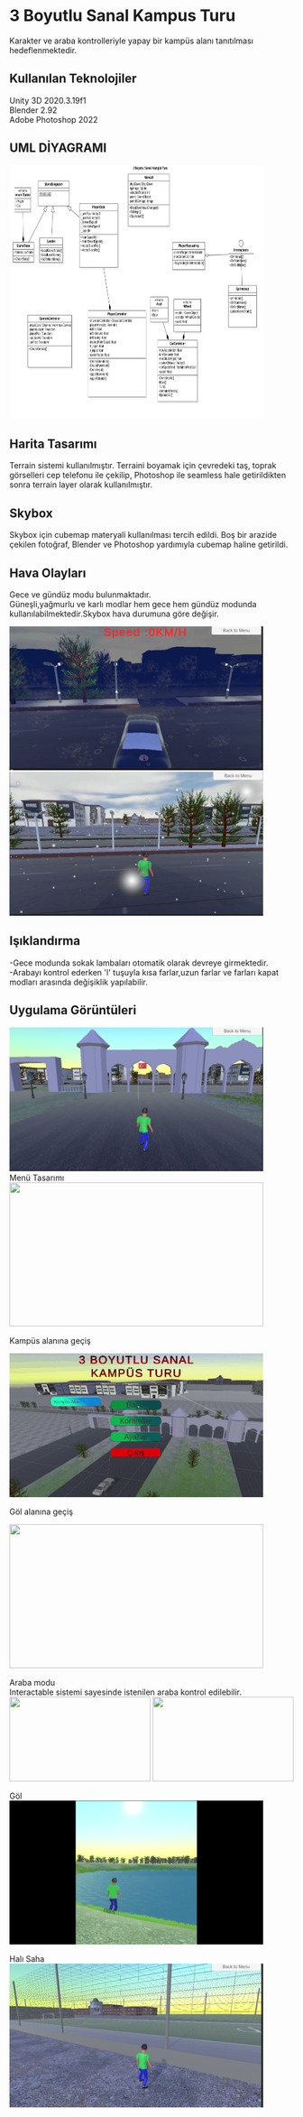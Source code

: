 # 3 Boyutlu Sanal Kampus Turu
 
Karakter ve araba kontrolleriyle yapay bir kampüs alanı tanıtılması hedeflenmektedir.

## Kullanılan Teknolojiler
Unity 3D 2020.3.19f1<br>
Blender 2.92<br>
Adobe Photoshop 2022<br>
## UML DİYAGRAMI
<img src="/Previews/UmlDiagram.png" width="450" height="450" /> <br> 

## Harita Tasarımı
Terrain sistemi kullanılmıştır. Terraini boyamak için çevredeki taş, toprak görselleri cep telefonu ile çekilip,
 Photoshop ile seamless hale getirildikten sonra terrain layer olarak kullanılmıştır.

 ## Skybox
 Skybox için cubemap materyali kullanılması tercih edildi. Boş bir arazide çekilen fotoğraf, Blender ve Photoshop yardımıyla cubemap haline getirildi.

 ## Hava Olayları
Gece ve gündüz modu bulunmaktadır.<br> Güneşli,yağmurlu ve karlı modlar hem gece hem gündüz modunda kullanılabilmektedir.Skybox hava durumuna göre değişir.



<img src="/Previews/NightRainy.PNG" width="450" height="255" /> <br> 
<img src="/Previews/karliHava.png" width="450" height="255" /> <br> 

## Işıklandırma
-Gece modunda sokak lambaları otomatik olarak devreye girmektedir. <br>
-Arabayı kontrol ederken 'l' tuşuyla kısa farlar,uzun farlar ve farları kapat modları arasında değişiklik yapılabilir.

## Uygulama Görüntüleri
<img src="/Previews/Giris.png" width="450" height="255" /> <br> 
Menü Tasarımı<br>
<img src="/Previews/Menu.gif" width="450" height="255" /> <br> 
 
 Kampüs alanına geçiş<br>

<img src="/Previews/startbtn1.gif" width="450" height="255" /> <br> 

Göl alanına geçiş<br>

<img src="/Previews/startbtn2.gif" width="450" height="255" /> <br> 

Araba modu <br>
Interactable sistemi sayesinde istenilen araba kontrol edilebilir.<br>
<img src="/Previews/playertocarstate.gif" width="250" height="150" /> 
<img src="/Previews/cartoPlayerstate.gif" width="250" height="150" /> <br> 

Göl <br>
<img src="/Previews/lake.gif" width="450" height="255" /> <br> 

Halı Saha <br>
<img src="/Previews/haliSaha.png" width="450" height="255" /> <br> 
